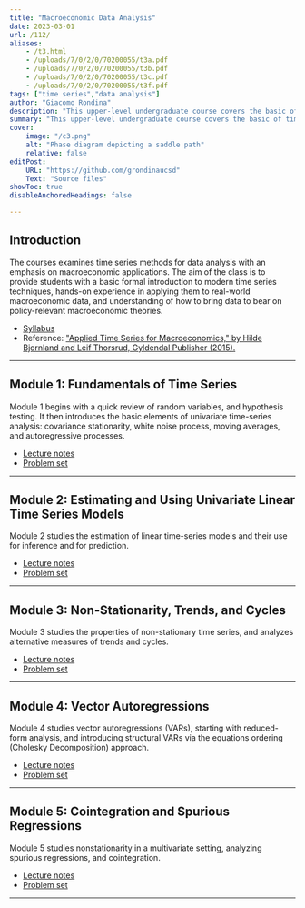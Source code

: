 ```yaml
---
title: "Macroeconomic Data Analysis"  
date: 2023-03-01
url: /112/
aliases:
    - /t3.html
    - /uploads/7/0/2/0/70200055/t3a.pdf
    - /uploads/7/0/2/0/70200055/t3b.pdf
    - /uploads/7/0/2/0/70200055/t3c.pdf
    - /uploads/7/0/2/0/70200055/t3f.pdf
tags: ["time series","data analysis"]
author: "Giacomo Rondina"
description: "This upper-level undergraduate course covers the basic of time-series analysis with applications to macroeconomics." 
summary: "This upper-level undergraduate course covers the basic of time-series analysis with applications to macroeconomics." 
cover:
    image: "/c3.png"
    alt: "Phase diagram depicting a saddle path"
    relative: false
editPost:
    URL: "https://github.com/grondinaucsd"
    Text: "Source files"
showToc: true
disableAnchoredHeadings: false

---
```


## Introduction

The courses examines time series methods for data analysis with an emphasis on macroeconomic
applications. The aim of the class is to provide students with a basic formal introduction to modern
time series techniques, hands-on experience in applying them to real-world macroeconomic data, and
understanding of how to bring data to bear on policy-relevant macroeconomic theories.

+ [Syllabus](/static/Econ_112_Syllabus.pdf)
+ Reference: ["Applied Time Series for Macroeconomics," by Hilde Bjornland and Leif
Thorsrud, Gyldendal Publisher (2015).](https://www.gyldendal.no/faglitteratur/e-boeker/oekonomi-og-administrasjon/applied-time-series-for-macroeconomics-e-bok/p-10024192-no/)

---

## Module 1: Fundamentals of Time Series

Module 1 begins with a quick review of random variables, and hypothesis testing. It then introduces the basic elements of univariate time-series analysis: covariance stationarity, white noise process, moving averages, and autoregressive processes.

+ [Lecture notes](/x1.pdf)
+ [Problem set](/x4.pdf)


---

## Module 2: Estimating and Using Univariate Linear Time Series Models

Module 2 studies the estimation of linear time-series models and their use for inference and for prediction. 

+ [Lecture notes](/x1.pdf)
+ [Problem set](/x4.pdf)

---

## Module 3: Non-Stationarity, Trends, and Cycles

Module 3 studies the properties of non-stationary time series, and analyzes alternative measures of trends and cycles.

+ [Lecture notes](/x1.pdf)
+ [Problem set](/x4.pdf)

---

## Module 4: Vector Autoregressions

Module 4 studies vector autoregressions (VARs), starting with reduced-form analysis, and introducing structural VARs via the equations ordering (Cholesky Decomposition) approach.

+ [Lecture notes](/x1.pdf)
+ [Problem set](/x4.pdf)


---

## Module 5: Cointegration and Spurious Regressions

Module 5 studies nonstationarity in a multivariate setting, analyzing spurious regressions, and cointegration.

+ [Lecture notes](/x1.pdf)
+ [Problem set](/x4.pdf)

---

